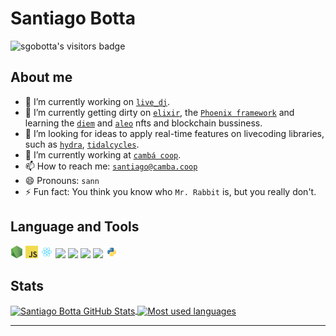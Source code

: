 # Santiago Botta

<!--
  If you have forked this to use on your profile, please change the
  sgobotta-github-stats.vercel.app url by following the deployment instructions
  in https://github.com/anuraghazra/github-readme-stats#deploy-on-your-own-vercel-instance,
  otherwise we'd be consuming the same api and possibly reaching the Github
  daily requests limit. Thanks!
-->

<!--
**sgobotta/sgobotta** is a ✨ _special_ ✨ repository because its `README.md` (this file) appears on your GitHub profile.

Here are some ideas to get you started:

- 🔭 I’m currently working on ...
- 🌱 I’m currently learning ...
- 👯 I’m looking to collaborate on ...
- 🤔 I’m looking for help with ...
- 💬 Ask me about ...
- 📫 How to reach me: ...
- 😄 Pronouns: ...
- ⚡ Fun fact: ...
-->

<p align="left">
  <img alt="sgobotta's visitors badge"
    src="https://visitor-badge.laobi.icu/badge?page_id=sgobotta"
  />
<p>

## About me

- 🔭 I’m currently working on <code><a target="_blank" href="https://github.com/sgobotta/live_dj/">live_dj</a></code>.
- 🌱 I’m currently getting dirty on [`elixir`](https://elixir-lang.org/), the [`Phoenix framework`](phoenixframework.org/) and learning the [`diem`](https://www.diem.com/en-us/) and [`aleo`](https://www.aleo.org/) nfts and blockchain bussiness.
- 🤔 I’m looking for ideas to apply real-time features on livecoding libraries, such as [`hydra`](https://github.com/ojack/hydra/), [`tidalcycles`](https://github.com/tidalcycles/Tidal).
- 🏢 I’m currently working at [`cambá coop`](https://camba.coop/).
- 📫 How to reach me: [`santiago@camba.coop`](mailto:santiago@camba.coop)
- 😄 Pronouns: `sann`
- ⚡ Fun fact: You think you know who `Mr. Rabbit` is, but you really don't.

## Language and Tools

<code><img height="20" src="https://raw.githubusercontent.com/github/explore/80688e429a7d4ef2fca1e82350fe8e3517d3494d/topics/nodejs/nodejs.png"></code>
<code><img height="20" src="https://raw.githubusercontent.com/github/explore/80688e429a7d4ef2fca1e82350fe8e3517d3494d/topics/javascript/javascript.png"></code>
<code><img height="20" src="https://raw.githubusercontent.com/github/explore/80688e429a7d4ef2fca1e82350fe8e3517d3494d/topics/react/react.png"></code>
<code><img height="20" src="https://camo.githubusercontent.com/c8f91d18976e27123643a926a2588b8d931a0292fd0b6532c3155379e8591629/68747470733a2f2f7675656a732e6f72672f696d616765732f6c6f676f2e706e67"></code>
<code><img height="20" src="https://avatars.githubusercontent.com/u/153393?s=200&v=4"></code>
<code><img height="20" src="https://avatars.githubusercontent.com/u/1481354?s=200&v=4"></code>
<code><img height="20" src="https://avatars.githubusercontent.com/u/6510388?s=200&v=4"></code>
<code><img height="20" src="https://raw.githubusercontent.com/github/explore/80688e429a7d4ef2fca1e82350fe8e3517d3494d/topics/python/python.png"></code>

## Stats

<p align="left">
  <a href="https://github.com/sgobotta">
    <img align="center" alt="Santiago Botta GitHub Stats"
      height="180px"
      src="https://sgobotta-github-stats.vercel.app/api?username=sgobotta&show_icons=true&line_height=27&count_private=true&theme=prussian&hide_border=true&include_all_commits=true&title_color=d8dee9&icon_color=bf91f3&text_color=d8dee9&bg_color=45,000000,172f45"
    />
  </a>
  <a href="https://github.com/sgobotta">
    <img align="center" alt="Most used languages"
      height="180px"
      src="https://sgobotta-github-stats.vercel.app/api/top-langs/?username=sgobotta&langs_count=30&hide=xtend,scss&exclude_repo=unq-pconc,gato-encerrado-android-xtrest&layout=compact&hide_border=true&title_color=d8dee9&icon_color=bf91f3&text_color=d8dee9&bg_color=45,172f45,172f45,122536,122536,122536,081119"
    />
  </a>
<p>

---
